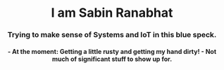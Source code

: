 <h1 align="center">I am Sabin Ranabhat</h1>
<h3 align="center">Trying to make sense of Systems and IoT in this blue speck.</h3>

<h4 align="center">- At the moment: Getting a little rusty and getting my hand dirty!
                   - Not much of significant stuff to show up for.
</h4>


</p>

